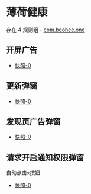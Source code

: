 # 薄荷健康

存在 4 规则组 - [com.boohee.one](/src/apps/com.boohee.one.ts)

## 开屏广告

- [快照-0](https://i.gkd.li/import/import/12716929)

## 更新弹窗

- [快照-0](https://i.gkd.li/import/import/12716918)

## 发现页广告弹窗

- [快照-0](https://i.gkd.li/import/import/12716970)

## 请求开启通知权限弹窗

自动点击x按钮

- [快照-0](https://i.gkd.li/import/import/12716950)
